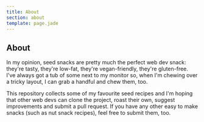 ```yaml
---
title: About
section: about
template: page.jade
---
```


About
---

In my opinion, seed snacks are pretty much the perfect web dev snack: they're tasty, they're low-fat, they're vegan-friendly, they're gluten-free. I've always got a tub of some next to my monitor so, when I'm chewing over a tricky layout, I can grab a handful and chew them, too.

This repository collects some of my favourite seed recipes and I'm hoping that other web devs can clone the project, roast their own, suggest improvements and submit a pull request. If you have any other easy to make snacks (such as nut snack recipes), feel free to submit them, too.